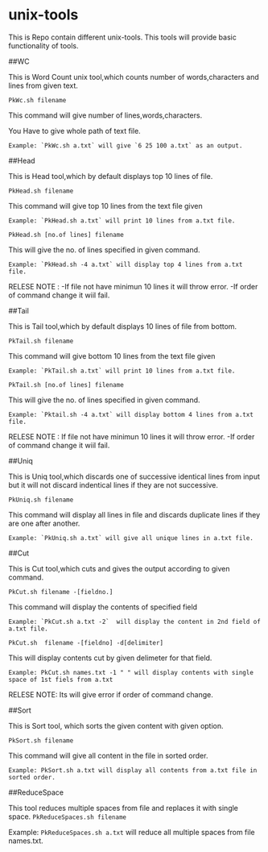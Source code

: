 unix-tools
================================================================
This is Repo contain different unix-tools. This tools will provide basic functionality of tools.

##WC

This is Word Count unix tool,which counts number of words,characters and lines from given text.

`PkWc.sh filename`

This command will give number of lines,words,characters.

You Have to give whole path of text file.

    Example: `PkWc.sh a.txt` will give `6 25 100 a.txt` as an output.

##Head

This is Head tool,which by default displays top 10 lines of file.

`PkHead.sh filename`

This command will give top 10 lines from the text file given

    Example: `PkHead.sh a.txt` will print 10 lines from a.txt file.

`PkHead.sh [no.of lines] filename`

This will give the no. of lines specified in given command.

    Example: `PkHead.sh -4 a.txt` will display top 4 lines from a.txt file.
    
RELESE NOTE : -If file not have minimun 10 lines it will throw error. 
-If order of command change it wiil fail.

##Tail

This is Tail tool,which by default displays 10 lines of file from bottom.

`PkTail.sh filename`

This command will give bottom 10 lines from the text file given

    Example: `PkTail.sh a.txt` will print 10 lines from a.txt file.

`PkTail.sh [no.of lines] filename`

This will give the no. of lines specified in given command.

    Example: `Pktail.sh -4 a.txt` will display bottom 4 lines from a.txt file.
    
RELESE NOTE : If file not have minimun 10 lines it will throw error.
-If order of command change it wiil fail.

##Uniq

This is Uniq tool,which discards one of successive identical lines from input but it will not discard indentical lines if they are not successive.

`PkUniq.sh filename`

This command will display all lines in file and discards duplicate lines if they are one after another.

    Example: `PkUniq.sh a.txt` will give all unique lines in a.txt file.

##Cut

This is Cut tool,which cuts and gives the output according to given command.

`PkCut.sh filename -[fieldno.]`

This command will display the contents of specified field

    Example: `PkCut.sh a.txt -2`  will display the content in 2nd field of a.txt file.

`PkCut.sh  filename -[fieldno] -d[delimiter]`

This will display contents cut by given delimeter for that field.

    Example: PkCut.sh names.txt -1 " " will display contents with single space of 1st fiels from a.txt

RELESE NOTE: Its will give error if order of command change.

##Sort

This is Sort tool, which sorts the given content with given option.

`PkSort.sh filename`

This command will give all content in the file in sorted order.

    Example: PkSort.sh a.txt will display all contents from a.txt file in sorted order.


##ReduceSpace

This tool reduces multiple spaces from file and replaces it with single space.
`PkReduceSpaces.sh filename`


Example: `PkReduceSpaces.sh a.txt` will reduce all multiple spaces from file names.txt. 
